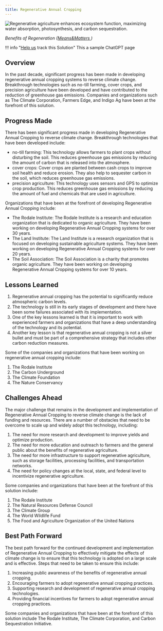 ```yaml
---
title: Regenerative Annual Cropping
---
```

![Regenerative agriculture enhances ecosystem function, maximizing water absorption, photosynthesis, and carbon sequestration.](/img/regenerative-annual-cropping.jpg)

*Benefits of Regeneration ([Means&Matters ](https://meansandmatters.bankofthewest.com/article/financial-perspectives/industries/how-regenerative-agriculture-tackles-climate-change-from-the-ground-up/))*

!!! info "[Help us](../../contribute) track this Solution"
    This a sample ChatGPT page

## Overview

In the past decade, significant progress has been made in developing regenerative annual cropping systems to reverse climate change. Breakthrough technologies such as no-till farming, cover crops, and precision agriculture have been developed and have contributed to the reduction of greenhouse gas emissions. Companies and organizations such as The Climate Corporation, Farmers Edge, and Indigo Ag have been at the forefront of this solution.

## Progress Made

There has been significant progress made in developing Regenerative Annual Cropping to reverse climate change. Breakthrough technologies that have been developed include:

* no-till farming: This technology allows farmers to plant crops without disturbing the soil. This reduces greenhouse gas emissions by reducing the amount of carbon that is released into the atmosphere.
* cover crops: Cover crops are planted between cash crops to improve soil health and reduce erosion. They also help to sequester carbon in the soil, which reduces greenhouse gas emissions.
* precision agriculture: This technology uses sensors and GPS to optimize crop production. This reduces greenhouse gas emissions by reducing the amount of fuel and chemicals that are used in agriculture.

Organizations that have been at the forefront of developing Regenerative Annual Cropping include:

* The Rodale Institute: The Rodale Institute is a research and education organization that is dedicated to organic agriculture. They have been working on developing Regenerative Annual Cropping systems for over 30 years.
* The Land Institute: The Land Institute is a research organization that is focused on developing sustainable agriculture systems. They have been working on developing Regenerative Annual Cropping systems for over 20 years.
* The Soil Association: The Soil Association is a charity that promotes organic agriculture. They have been working on developing Regenerative Annual Cropping systems for over 10 years.

## Lessons Learned

1. Regenerative annual cropping has the potential to significantly reduce atmospheric carbon levels.
2. The technology is still in its early stages of development and there have been some failures associated with its implementation.
3. One of the key lessons learned is that it is important to work with experienced farmers and organizations that have a deep understanding of the technology and its potential.
4. Another key lesson is that regenerative annual cropping is not a silver bullet and must be part of a comprehensive strategy that includes other carbon reduction measures.

Some of the companies and organizations that have been working on regenerative annual cropping include:

1. The Rodale Institute
2. The Carbon Underground
3. The Climate Foundation
4. The Nature Conservancy

## Challenges Ahead

The major challenge that remains in the development and implementation of Regenerative Annual Cropping to reverse climate change is the lack of funding and resources. There are a number of obstacles that need to be overcome to scale up and widely adopt this technology, including:

1. The need for more research and development to improve yields and optimize production.
2. The need for more education and outreach to farmers and the general public about the benefits of regenerative agriculture.
3. The need for more infrastructure to support regenerative agriculture, such as storage facilities, processing facilities, and transportation networks.
4. The need for policy changes at the local, state, and federal level to incentivize regenerative agriculture.

Some companies and organizations that have been at the forefront of this solution include:

1. The Rodale Institute
2. The Natural Resources Defense Council
3. The Climate Group
4. The World Wildlife Fund
5. The Food and Agriculture Organization of the United Nations

## Best Path Forward

The best path forward for the continued development and implementation of Regenerative Annual Cropping to effectively mitigate the effects of climate change is to ensure that this technology is adopted on a large scale and is effective. Steps that need to be taken to ensure this include:

1. Increasing public awareness of the benefits of regenerative annual cropping.
2. Encouraging farmers to adopt regenerative annual cropping practices.
3. Supporting research and development of regenerative annual cropping technologies.
4. Providing financial incentives for farmers to adopt regenerative annual cropping practices.

Some companies and organizations that have been at the forefront of this solution include The Rodale Institute, The Climate Corporation, and Carbon Sequestration Initiative.